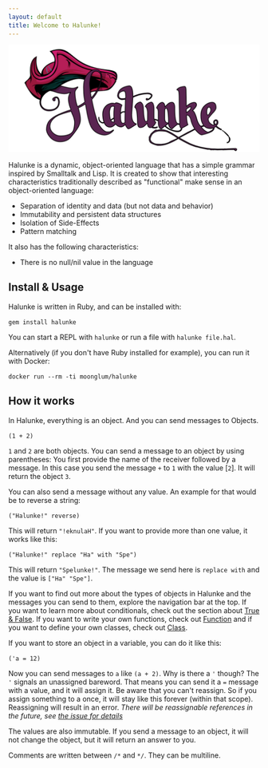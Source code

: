 ```yaml
---
layout: default
title: Welcome to Halunke!
---
```


<p align="center"><img src="/docs/img/halunke-logo.png" alt="Halunke" width="600px" /></p>

Halunke is a dynamic, object-oriented language that has a simple grammar
inspired by Smalltalk and Lisp. It is created to show that interesting
characteristics traditionally described as "functional" make sense in an
object-oriented language:

* Separation of identity and data (but not data and behavior)
* Immutability and persistent data structures
* Isolation of Side-Effects
* Pattern matching

It also has the following characteristics:

* There is no null/nil value in the language

## Install & Usage

Halunke is written in Ruby, and can be installed with:

```
gem install halunke
```

You can start a REPL with `halunke` or run a file with `halunke file.hal`.

Alternatively (if you don't have Ruby installed for example), you
can run it with Docker:

```
docker run --rm -ti moonglum/halunke
```

## How it works

In Halunke, everything is an object. And you can send messages to Objects.

```
(1 + 2)
```

`1` and `2` are both objects. You can send a message to an object by using
parentheses: You first provide the name of the receiver followed by a message.
In this case you send the message `+` to `1` with the value [`2`]. It will
return the object `3`.

You can also send a message without any value. An example for that would be to
reverse a string:

```
("Halunke!" reverse)
```

This will return `"!eknulaH"`. If you want to provide more than one value, it
works like this:

```
("Halunke!" replace "Ha" with "Spe")
```

This will return `"Spelunke!"`. The message we send here is `replace with` and
the value is `["Ha" "Spe"]`.

If you want to find out more about the types of objects in Halunke
and the messages you can send to them, explore the navigation bar
at the top. If you want to learn more about conditionals, check out
the section about [True & False](/halunke/true-false). If you want
to write your own functions, check out
[Function](/halunke/function) and if you want to define your own
classes, check out [Class](/halunke/class).

If you want to store an object in a variable, you can do it like this:

```
('a = 12)
```

Now you can send messages to `a` like `(a + 2)`. Why is there a `'` though? The
`'` signals an unassigned bareword. That means you can send it a `=` message
with a value, and it will assign it. Be aware that you can't reassign. So if
you assign something to a once, it will stay like this forever (within that
scope). Reassigning will result in an error. *There will be reassignable
references in the future, see [the issue for
details](https://github.com/moonglum/halunke/issues/3)*

The values are also immutable. If you send a message to an object,
it will not change the object, but it will return an answer to you.

Comments are written between `/*` and `*/`. They can be multiline.
